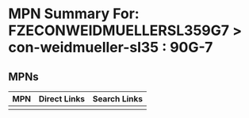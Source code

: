 



# MPN Summary For: FZECONWEIDMUELLERSL359G7 > con-weidmueller-sl35 : 90G-7

## MPNs
  

|MPN|Direct Links|Search Links|
| :--- | :--- | :--- |
||||
